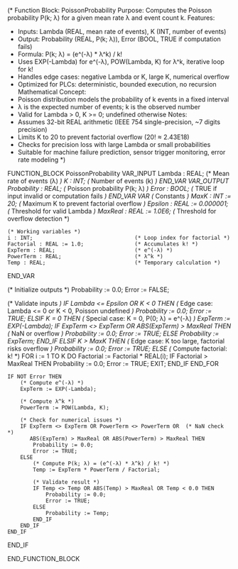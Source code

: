 (* Function Block: PoissonProbability
   Purpose: Computes the Poisson probability P(k; λ) for a given mean rate λ and event count k.
   Features:
   - Inputs: Lambda (REAL, mean rate of events), K (INT, number of events)
   - Output: Probability (REAL, P(k; λ)), Error (BOOL, TRUE if computation fails)
   - Formula: P(k; λ) = (e^(-λ) * λ^k) / k!
   - Uses EXP(-Lambda) for e^(-λ), POW(Lambda, K) for λ^k, iterative loop for k!
   - Handles edge cases: negative Lambda or K, large K, numerical overflow
   - Optimized for PLCs: deterministic, bounded execution, no recursion
   Mathematical Concept:
   - Poisson distribution models the probability of k events in a fixed interval
   - λ is the expected number of events; k is the observed number
   - Valid for Lambda > 0, K >= 0; undefined otherwise
   Notes:
   - Assumes 32-bit REAL arithmetic (IEEE 754 single-precision, ~7 digits precision)
   - Limits K to 20 to prevent factorial overflow (20! ≈ 2.43E18)
   - Checks for precision loss with large Lambda or small probabilities
   - Suitable for machine failure prediction, sensor trigger monitoring, error rate modeling
*)

FUNCTION_BLOCK PoissonProbability
VAR_INPUT
    Lambda : REAL;                          (* Mean rate of events (λ) *)
    K : INT;                                (* Number of events (k) *)
END_VAR
VAR_OUTPUT
    Probability : REAL;                     (* Poisson probability P(k; λ) *)
    Error : BOOL;                           (* TRUE if input invalid or computation fails *)
END_VAR
VAR
    (* Constants *)
    MaxK : INT := 20;                       (* Maximum K to prevent factorial overflow *)
    Epsilon : REAL := 0.000001;             (* Threshold for valid Lambda *)
    MaxReal : REAL := 1.0E6;                (* Threshold for overflow detection *)
    
    (* Working variables *)
    i : INT;                                (* Loop index for factorial *)
    Factorial : REAL := 1.0;                (* Accumulates k! *)
    ExpTerm : REAL;                         (* e^(-λ) *)
    PowerTerm : REAL;                       (* λ^k *)
    Temp : REAL;                            (* Temporary calculation *)
END_VAR

(* Initialize outputs *)
Probability := 0.0;
Error := FALSE;

(* Validate inputs *)
IF Lambda <= Epsilon OR K < 0 THEN
    (* Edge case: Lambda <= 0 or K < 0, Poisson undefined *)
    Probability := 0.0;
    Error := TRUE;
ELSIF K = 0 THEN
    (* Special case: K = 0, P(0; λ) = e^(-λ) *)
    ExpTerm := EXP(-Lambda);
    IF ExpTerm <> ExpTerm OR ABS(ExpTerm) > MaxReal THEN (* NaN or overflow *)
        Probability := 0.0;
        Error := TRUE;
    ELSE
        Probability := ExpTerm;
    END_IF
ELSIF K > MaxK THEN
    (* Edge case: K too large, factorial risks overflow *)
    Probability := 0.0;
    Error := TRUE;
ELSE
    (* Compute factorial: k! *)
    FOR i := 1 TO K DO
        Factorial := Factorial * REAL(i);
        IF Factorial > MaxReal THEN
            Probability := 0.0;
            Error := TRUE;
            EXIT;
        END_IF
    END_FOR
    
    IF NOT Error THEN
        (* Compute e^(-λ) *)
        ExpTerm := EXP(-Lambda);
        
        (* Compute λ^k *)
        PowerTerm := POW(Lambda, K);
        
        (* Check for numerical issues *)
        IF ExpTerm <> ExpTerm OR PowerTerm <> PowerTerm OR  (* NaN check *)
           ABS(ExpTerm) > MaxReal OR ABS(PowerTerm) > MaxReal THEN
            Probability := 0.0;
            Error := TRUE;
        ELSE
            (* Compute P(k; λ) = (e^(-λ) * λ^k) / k! *)
            Temp := ExpTerm * PowerTerm / Factorial;
            
            (* Validate result *)
            IF Temp <> Temp OR ABS(Temp) > MaxReal OR Temp < 0.0 THEN
                Probability := 0.0;
                Error := TRUE;
            ELSE
                Probability := Temp;
            END_IF
        END_IF
    END_IF
END_IF

END_FUNCTION_BLOCK

